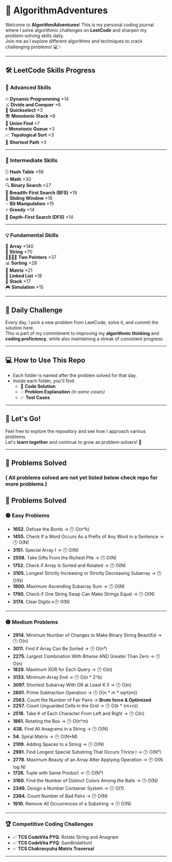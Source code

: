 # 🚀 AlgorithmAdventures

Welcome to **AlgorithmAdventures**! This is my personal coding journal where I solve algorithmic challenges on **LeetCode** and sharpen my problem-solving skills daily.  
Join me as I explore different algorithms and techniques to crack challenging problems! 💻✨

---

## 🛠️ LeetCode Skills Progress

### 🧠 **Advanced Skills**
🔥 **Dynamic Programming** ×14  
⚔️ **Divide and Conquer** ×6  
🎯 **Quickselect** ×3  
📚 **Monotonic Stack** ×8  
🧩 **Union Find** ×7  
🌀 **Monotonic Queue** ×3  
📈 **Topological Sort** ×3  
🚀 **Shortest Path** ×3

---

### 🎯 **Intermediate Skills**
🗄️ **Hash Table** ×56  
➗ **Math** ×30  
🔍 **Binary Search** ×27  
🌊 **Breadth-First Search (BFS)** ×19  
🎯 **Sliding Window** ×16  
💡 **Bit Manipulation** ×15  
⚡ **Greedy** ×14  
🌲 **Depth-First Search (DFS)** ×14

---

### 💡 **Fundamental Skills**
🧩 **Array** ×140  
📜 **String** ×70  
🏃‍♂️🏃‍♀️ **Two Pointers** ×37  
📊 **Sorting** ×28  
🧮 **Matrix** ×21  
🔗 **Linked List** ×18  
🥞 **Stack** ×17  
🎮 **Simulation** ×15

---

## 📅 **Daily Challenge**

Every day, I pick a new problem from LeetCode, solve it, and commit the solution here.  
This is part of my commitment to improving my **algorithmic thinking** and **coding proficiency**, while also maintaining a streak of consistent progress.


---

## 💻 **How to Use This Repo**

- Each folder is named after the problem solved for that day.
- Inside each folder, you'll find:
  - 📝 **Code Solution**
  - 💡 **Problem Explanation** *(in some cases)*
  - ✅ **Test Cases**

---

## 🚀 **Let's Go!**

Feel free to explore the repository and see how I approach various problems.  
Let's **learn together** and continue to grow as problem-solvers! 🌟

---

## 📜 **Problems Solved**
### ( All problems solved are not yet listed below check repo for more problems )

## 📜 Problems Solved

### 🟢 Easy Problems
- **1652.** Defuse the Bomb → 🕑 O(n*k)
- **1455.** Check If a Word Occurs As a Prefix of Any Word in a Sentence → 🕑 O(N)
- **3151.** Special Array I → 🕑 O(N)
- **2558.** Take Gifts From the Richest Pile → 🕑 O(N)
- **1752.** Check if Array Is Sorted and Rotated → 🕑 O(N)
- **3105.** Longest Strictly Increasing or Strictly Decreasing Subarray → 🕑 O(N)
- **1800.** Maximum Ascending Subarray Sum → 🕑 O(N)
- **1790.** Check if One String Swap Can Make Strings Equal → 🕑 O(N)
- **3174.** Clear Digits->🕑 0(N)

---

### 🟡 Medium Problems
- **2914.** Minimum Number of Changes to Make Binary String Beautiful → 🕑 O(n)
- **3011.** Find if Array Can Be Sorted → 🕑 O(n²)
- **2275.** Largest Combination With Bitwise AND Greater Than Zero → 🕑 O(n)
- **1829.** Maximum XOR for Each Query → 🕑 O(n)
- **3133.** Minimum Array End → 🕑 O(n * 2^b)
- **3097.** Shortest Subarray With OR at Least K II → 🕑 O(n)
- **2601.** Prime Subtraction Operation → 🕑 O(n * m * sqrt(m))
- **2563.** Count the Number of Fair Pairs → **Brute force & Optimized**
- **2257.** Count Unguarded Cells in the Grid → 🕑 O(k * (m+n))
- **2516.** Take K of Each Character From Left and Right → 🕑 O(n)
- **1861.** Rotating the Box → 🕑 O(n*m)
- **438.** Find All Anagrams in a String → 🕑 O(N)
- **54.** Spiral Matrix → 🕑 O(N*M)
- **2109.** Adding Spaces to a String → 🕑 O(N)
- **2981.** Find Longest Special Substring That Occurs Thrice I → 🕑 O(N²)
- **2779.** Maximum Beauty of an Array After Applying Operation → 🕑 O(N log N)
- **1726.** Tuple with Same Product → 🕑 O(N²)
- **3160.** Find the Number of Distinct Colors Among the Balls → 🕑 O(N)
- **2349.** Design a Number Container System → 🕑 O(1)
- **2364.** Count Number of Bad Pairs → 🕑 O(N)
- **1910.** Remove All Occurrences of a Substring → 🕑 O(N)

---

### 🏆 Competitive Coding Challenges
- ✅ **TCS CodeVita PYQ**: Rotate String and Anagram
- ✅ **TCS CodeVita PYQ**: SamBrideHunt
- ✅ **TCS Chakravyuha Matrix Traversal**

---
